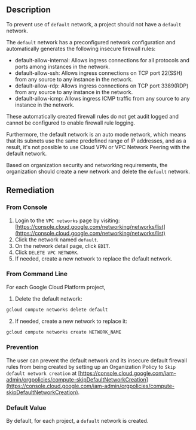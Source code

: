 ## Description

To prevent use of `default` network, a project should not have a `default` network.

The `default` network has a preconfigured network configuration and automatically generates the following insecure firewall rules:

- default-allow-internal: Allows ingress connections for all protocols and ports among instances in the network.
- default-allow-ssh: Allows ingress connections on TCP port 22(SSH) from any source to any instance in the network.
- default-allow-rdp: Allows ingress connections on TCP port 3389(RDP) from any source to any instance in the network.
- default-allow-icmp: Allows ingress ICMP traffic from any source to any instance in the network.

These automatically created firewall rules do not get audit logged and cannot be configured to enable firewall rule logging.

Furthermore, the default network is an auto mode network, which means that its subnets use the same predefined range of IP addresses, and as a result, it's not possible to use Cloud VPN or VPC Network Peering with the default network. 

Based on organization security and networking requirements, the organization should create a new network and delete the `default` network. 

## Remediation

### From Console

1. Login to the `VPC networks` page by visiting: [https://console.cloud.google.com/networking/networks/list](https://console.cloud.google.com/networking/networks/list)
2. Click the network named `default`.
3. On the network detail page, click `EDIT`.
4. Click `DELETE VPC NETWORK`.
5. If needed, create a new network to replace the default network.

### From Command Line

For each Google Cloud Platform project,

1. Delete the default network:

```bash
gcloud compute networks delete default
```

2. If needed, create a new network to replace it:

```bash
gcloud compute networks create NETWORK_NAME
```

### Prevention

The user can prevent the default network and its insecure default firewall rules from being created by setting up an Organization Policy to `Skip default network creation` at [https://console.cloud.google.com/iam-admin/orgpolicies/compute-skipDefaultNetworkCreation](https://console.cloud.google.com/iam-admin/orgpolicies/compute-skipDefaultNetworkCreation).

### Default Value

By default, for each project, a `default` network is created.
